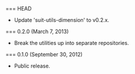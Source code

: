 === HEAD

* Update 'suit-utils-dimension' to v0.2.x.

=== 0.2.0 (March 7, 2013)

* Break the utilities up into separate repositories.

=== 0.1.0 (September 30, 2012)

* Public release.
